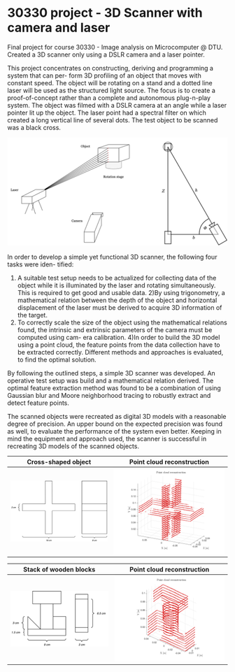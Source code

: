 # 30330 project - 3D Scanner with camera and laser
Final project for course 30330 - Image analysis on Microcomputer @ DTU. Created a 3D scanner only using a DSLR camera and a laser pointer. 


This project concentrates on constructing, deriving and programming a system that can per- form 3D profiling of an object that moves with constant speed. The object will be rotating on a stand and a dotted line laser will be used as the structured light source. The focus is to create a proof-of-concept rather than a complete and autonomous plug-n-play system. The object was filmed with a DSLR camera at an angle while a laser pointer lit up the object. The laser point had a spectral filter on which created a long vertical line of several dots. The test object to be scanned was a black cross. 

![Scanning setup](https://github.com/andreasgpetersen/30330-project---3D-Scanner-with-camera-and-laser/blob/main/report/figures/reconstruction/setup_2.png)


In order to develop a simple yet functional 3D scanner, the following four tasks were iden- tified: 
1) A suitable test setup needs to be actualized for collecting data of the object while it is illuminated by the laser and rotating simultaneously. This is required to get good and usable data. 
2)By using trigonometry, a mathematical relation between the depth of the object and horizontal displacement of the laser must be derived to acquire 3D information of the target. 
3) To correctly scale the size of the object using the mathematical relations found, the intrinsic and extrinsic parameters of the camera must be computed using cam- era calibration. 
4)In order to build the 3D model using a point cloud, the feature points from the data collection have to be extracted correctly. Different methods and approaches is evaluated, to find the optimal solution.


By following the outlined steps, a simple 3D scanner was developed. An operative test setup was build and a mathematical relation derived. The optimal feature extraction method was found to be a combination of using Gaussian blur and Moore neighborhood tracing to robustly extract and detect feature points. 

The scanned objects were recreated as digital 3D models with a reasonable degree of precision. An upper bound on the expected precision was found as well, to evaluate the performance of the system even better. Keeping in mind the equipment and approach used, the scanner is successful in recreating 3D models of the scanned objects.

Cross-shaped object       |  Point cloud reconstruction
:-------------------------:|:-------------------------:
<img src="https://github.com/andreasgpetersen/30330-project---3D-Scanner-with-camera-and-laser/blob/main/report/figures/reconstruction/crossdimensions.png" width=500px>  |  <img src="https://github.com/andreasgpetersen/30330-project---3D-Scanner-with-camera-and-laser/blob/main/report/figures/reconstruction/cross_reconstruction.png" width=500px>

Stack of wooden blocks       |  Point cloud reconstruction
:-------------------------:|:-------------------------:
<img src="https://github.com/andreasgpetersen/30330-project---3D-Scanner-with-camera-and-laser/blob/main/report/figures/reconstruction/wooddimensions.png" width=500px>  |  <img src="https://github.com/andreasgpetersen/30330-project---3D-Scanner-with-camera-and-laser/blob/main/report/figures/reconstruction/wood_pointcloud.png" width=500px>


